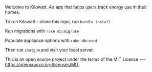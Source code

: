 Welcome to Kilowatt. An app that helps users track energy use in their homes.

To run Kilowatt - clone this repo, run ```bundle install```

Run migrations with ```rake db:migrate```

Populate appliance options with ```rake db:seed```

Then run ```shotgun``` and visit your local server.

This is an open source project under the terms of the MIT License --- https://opensource.org/licenses/MIT
